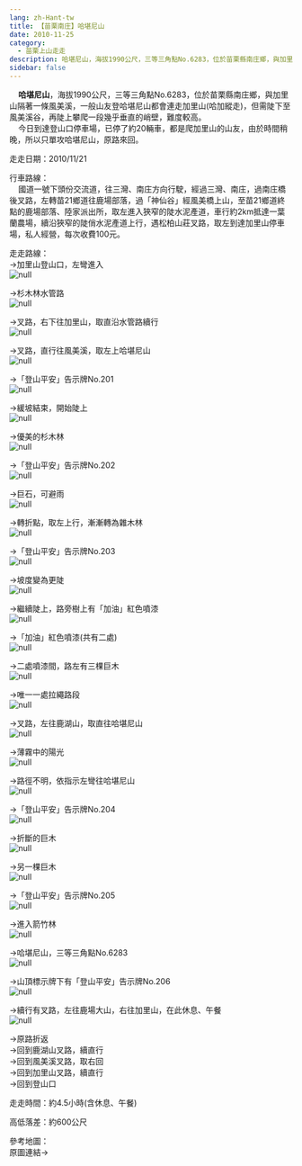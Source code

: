 ```yaml
---
lang: zh-Hant-tw
title: 【苗栗南庄】哈堪尼山
date: 2010-11-25
category: 
  - 苗栗上山走走
description: 哈堪尼山，海拔1990公尺，三等三角點No.6283，位於苗栗縣南庄鄉，與加里山隔著一條風美溪，一般山友登哈堪尼山都會連走加里山(哈加縱走)，但需陡下至風美溪谷，再陡上攀爬一段幾乎垂直的峭壁，難度較高。 今日到達登山口停車場，已停了約20輛車，都是爬加里山的山友，由於時間稍晚，所以只單攻哈堪尼山，原路來回。
sidebar: false
---
```


    **哈堪尼山**，海拔1990公尺，三等三角點No.6283，位於苗栗縣南庄鄉，與加里山隔著一條風美溪，一般山友登哈堪尼山都會連走加里山(哈加縱走)，但需陡下至風美溪谷，再陡上攀爬一段幾乎垂直的峭壁，難度較高。  
    今日到達登山口停車場，已停了約20輛車，都是爬加里山的山友，由於時間稍晚，所以只單攻哈堪尼山，原路來回。

走走日期：2010/11/21

行車路線：  
    國道一號下頭份交流道，往三灣、南庄方向行駛，經過三灣、南庄，過南庄橋後叉路，左轉苗21鄉道往鹿場部落，過「神仙谷」經風美橋上山，至苗21鄉道終點的鹿場部落、陸家派出所，取左進入狹窄的陡水泥產道，車行約2km抵達一葉蘭農場，續沿狹窄的陡俏水泥產道上行，遇松柏山莊叉路，取左到達加里山停車場，私人經營，每次收費100元。

走走路線：  
→加里山登山口，左彎進入  
![null](image/170667810_l.jpg)

→杉木林水管路  
![null](image/170667812_l.jpg)

→叉路，右下往加里山，取直沿水管路續行  
![null](image/170667813_l.jpg)

→叉路，直行往風美溪，取左上哈堪尼山  
![null](image/170667814_l.jpg)

→「登山平安」告示牌No.201  
![null](image/170667817_l.jpg)

→緩坡結束，開始陡上  
![null](image/170667818_l.jpg)

→優美的杉木林  
![null](image/170667820_l.jpg)

→「登山平安」告示牌No.202  
![null](image/170667822_l.jpg)

→巨石，可避雨  
![null](image/170667824_l.jpg)

→轉折點，取左上行，漸漸轉為雜木林  
![null](image/170667826_l.jpg)

→「登山平安」告示牌No.203  
![null](image/170667827_l.jpg)

→坡度變為更陡  
![null](image/170667830_l.jpg)

→繼續陡上，路旁樹上有「加油」紅色噴漆  
![null](image/170667832_l.jpg)

→「加油」紅色噴漆(共有二處)  
![null](image/170667834_l.jpg)

→二處噴漆間，路左有三棵巨木  
![null](image/170667836_l.jpg)

→唯一一處拉繩路段  
![null](image/170667838_l.jpg)

→叉路，左往鹿湖山，取直往哈堪尼山  
![null](image/170667841_l.jpg)

→薄霧中的陽光  
![null](image/170667845_l.jpg)

→路徑不明，依指示左彎往哈堪尼山  
![null](image/170667848_l.jpg)

→「登山平安」告示牌No.204  
![null](image/170667850_l.jpg)

→折斷的巨木  
![null](image/170667853_l.jpg)

→另一棵巨木  
![null](image/170667854_l.jpg)

→「登山平安」告示牌No.205  
![null](image/170667856_l.jpg)

→進入箭竹林  
![null](image/170667860_l.jpg)

→哈堪尼山，三等三角點No.6283  
![null](image/170667865_l.jpg)

→山頂標示牌下有「登山平安」告示牌No.206  
![null](image/170667870_l.jpg)

→續行有叉路，左往鹿場大山，右往加里山，在此休息、午餐  
![null](image/170667875_l.jpg)

→原路折返  
→回到鹿湖山叉路，續直行  
→回到風美溪叉路，取右回  
→回到加里山叉路，續直行  
→回到登山口

走走時間：約4.5小時(含休息、午餐)

高低落差：約600公尺

參考地圖：  
原圖連結→